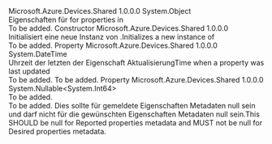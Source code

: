 <Type Name="Metadata" FullName="Microsoft.Azure.Devices.Shared.Metadata">
  <TypeSignature Language="C#" Value="public sealed class Metadata" />
  <TypeSignature Language="ILAsm" Value=".class public auto ansi sealed beforefieldinit Metadata extends System.Object" />
  <TypeSignature Language="DocId" Value="T:Microsoft.Azure.Devices.Shared.Metadata" />
  <TypeSignature Language="VB.NET" Value="Public NotInheritable Class Metadata" />
  <TypeSignature Language="F#" Value="type Metadata = class" />
  <AssemblyInfo>
    <AssemblyName>Microsoft.Azure.Devices.Shared</AssemblyName>
    <AssemblyVersion>1.0.0.0</AssemblyVersion>
  </AssemblyInfo>
  <Base>
    <BaseTypeName>System.Object</BaseTypeName>
  </Base>
  <Interfaces />
  <Docs>
    <summary>
      <span data-ttu-id="3e649-101"><see cref="T:Microsoft.Azure.Devices.Shared.Metadata" />Eigenschaften für<see cref="T:Microsoft.Azure.Devices.Shared.TwinCollection" /></span><span class="sxs-lookup"><span data-stu-id="3e649-101"><see cref="T:Microsoft.Azure.Devices.Shared.Metadata" /> for properties in <see cref="T:Microsoft.Azure.Devices.Shared.TwinCollection" /></span></span></summary>
    <remarks>To be added.</remarks>
  </Docs>
  <Members>
    <Member MemberName=".ctor">
      <MemberSignature Language="C#" Value="public Metadata (DateTime lastUpdated, Nullable&lt;long&gt; lastUpdatedVersion);" />
      <MemberSignature Language="ILAsm" Value=".method public hidebysig specialname rtspecialname instance void .ctor(valuetype System.DateTime lastUpdated, valuetype System.Nullable`1&lt;int64&gt; lastUpdatedVersion) cil managed" />
      <MemberSignature Language="DocId" Value="M:Microsoft.Azure.Devices.Shared.Metadata.#ctor(System.DateTime,System.Nullable{System.Int64})" />
      <MemberSignature Language="VB.NET" Value="Public Sub New (lastUpdated As DateTime, lastUpdatedVersion As Nullable(Of Long))" />
      <MemberSignature Language="F#" Value="new Microsoft.Azure.Devices.Shared.Metadata : DateTime * Nullable&lt;int64&gt; -&gt; Microsoft.Azure.Devices.Shared.Metadata" Usage="new Microsoft.Azure.Devices.Shared.Metadata (lastUpdated, lastUpdatedVersion)" />
      <MemberType>Constructor</MemberType>
      <AssemblyInfo>
        <AssemblyName>Microsoft.Azure.Devices.Shared</AssemblyName>
        <AssemblyVersion>1.0.0.0</AssemblyVersion>
      </AssemblyInfo>
      <Parameters>
        <Parameter Name="lastUpdated" Type="System.DateTime" />
        <Parameter Name="lastUpdatedVersion" Type="System.Nullable&lt;System.Int64&gt;" />
      </Parameters>
      <Docs>
        <param name="lastUpdated"></param>
        <param name="lastUpdatedVersion"></param>
        <summary>
            <span data-ttu-id="3e649-102">Initialisiert eine neue Instanz von <see cref="T:Microsoft.Azure.Devices.Shared.Metadata" />.</span><span class="sxs-lookup"><span data-stu-id="3e649-102">Initializes a new instance of <see cref="T:Microsoft.Azure.Devices.Shared.Metadata" /></span></span></summary>
        <remarks>To be added.</remarks>
      </Docs>
    </Member>
    <Member MemberName="LastUpdated">
      <MemberSignature Language="C#" Value="public DateTime LastUpdated { get; set; }" />
      <MemberSignature Language="ILAsm" Value=".property instance valuetype System.DateTime LastUpdated" />
      <MemberSignature Language="DocId" Value="P:Microsoft.Azure.Devices.Shared.Metadata.LastUpdated" />
      <MemberSignature Language="VB.NET" Value="Public Property LastUpdated As DateTime" />
      <MemberSignature Language="F#" Value="member this.LastUpdated : DateTime with get, set" Usage="Microsoft.Azure.Devices.Shared.Metadata.LastUpdated" />
      <MemberType>Property</MemberType>
      <AssemblyInfo>
        <AssemblyName>Microsoft.Azure.Devices.Shared</AssemblyName>
        <AssemblyVersion>1.0.0.0</AssemblyVersion>
      </AssemblyInfo>
      <ReturnValue>
        <ReturnType>System.DateTime</ReturnType>
      </ReturnValue>
      <Docs>
        <summary>
            <span data-ttu-id="3e649-103">Uhrzeit der letzten der Eigenschaft Aktualisierung</span><span class="sxs-lookup"><span data-stu-id="3e649-103">Time when a property was last updated</span></span>
            </summary>
        <value>To be added.</value>
        <remarks>To be added.</remarks>
      </Docs>
    </Member>
    <Member MemberName="LastUpdatedVersion">
      <MemberSignature Language="C#" Value="public Nullable&lt;long&gt; LastUpdatedVersion { get; set; }" />
      <MemberSignature Language="ILAsm" Value=".property instance valuetype System.Nullable`1&lt;int64&gt; LastUpdatedVersion" />
      <MemberSignature Language="DocId" Value="P:Microsoft.Azure.Devices.Shared.Metadata.LastUpdatedVersion" />
      <MemberSignature Language="VB.NET" Value="Public Property LastUpdatedVersion As Nullable(Of Long)" />
      <MemberSignature Language="F#" Value="member this.LastUpdatedVersion : Nullable&lt;int64&gt; with get, set" Usage="Microsoft.Azure.Devices.Shared.Metadata.LastUpdatedVersion" />
      <MemberType>Property</MemberType>
      <AssemblyInfo>
        <AssemblyName>Microsoft.Azure.Devices.Shared</AssemblyName>
        <AssemblyVersion>1.0.0.0</AssemblyVersion>
      </AssemblyInfo>
      <ReturnValue>
        <ReturnType>System.Nullable&lt;System.Int64&gt;</ReturnType>
      </ReturnValue>
      <Docs>
        <summary>To be added.</summary>
        <value>To be added.</value>
        <remarks>
            <span data-ttu-id="3e649-104">Dies sollte für gemeldete Eigenschaften Metadaten null sein und darf nicht für die gewünschten Eigenschaften Metadaten null sein.</span><span class="sxs-lookup"><span data-stu-id="3e649-104">This SHOULD be null for Reported properties metadata and MUST not be null for Desired properties metadata.</span></span>
            </remarks>
      </Docs>
    </Member>
  </Members>
</Type>